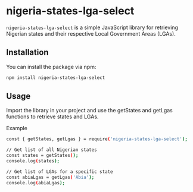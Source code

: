 # nigeria-states-lga-select

`nigeria-states-lga-select` is a simple JavaScript library for retrieving Nigerian states and their respective Local Government Areas (LGAs). 

## Installation

You can install the package via npm:

```bash
npm install nigeria-states-lga-select
```



## Usage
Import the library in your project and use the getStates and getLgas functions to retrieve states and LGAs.

Example

```bash
const { getStates, getLgas } = require('nigeria-states-lga-select');

// Get list of all Nigerian states
const states = getStates();
console.log(states);

// Get list of LGAs for a specific state
const abiaLgas = getLgas('Abia');
console.log(abiaLgas);

```






